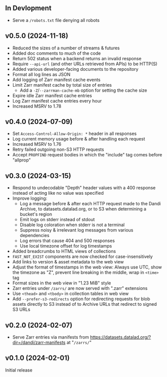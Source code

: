 In Devlopment
-------------
- Serve a `/robots.txt` file denying all robots

v0.5.0 (2024-11-18)
-------------------
- Reduced the sizes of a number of streams & futures
- Added doc comments to much of the code
- Return 502 status when a backend returns an invalid response
- Require `--api-url` (and other URLs retrieved from APIs) to be HTTP(S)
- Added various developer-facing documents to the repository
- Format all log lines as JSON
- Add logging of Zarr manifest cache events
- Limit Zarr manifest cache by total size of entries
    - Add a `-Z`/`--zarrman-cache-mb` option for setting the cache size
- Expire idle Zarr manifest cache entries
- Log Zarr manifest cache entries every hour
- Increased MSRV to 1.78

v0.4.0 (2024-07-09)
-------------------
- Set `Access-Control-Allow-Origin: *` header in all responses
- Log current memory usage before & after handling each request
- Increased MSRV to 1.76
- Retry failed outgoing non-S3 HTTP requests
- Accept `PROPFIND` request bodies in which the "include" tag comes before
  "allprop"

v0.3.0 (2024-03-15)
-------------------
- Respond to undecodable "Depth" header values with a 400 response instead of
  acting like no value was specified
- Improve logging:
    - Log a message before & after each HTTP request made to the Dandi Archive,
      to datasets.datalad.org, or to S3 when determining a bucket's region
    - Emit logs on stderr instead of stdout
    - Disable log coloration when stderr is not a terminal
    - Suppress noisy & irrelevant log messages from various dependencies
    - Log errors that cause 404 and 500 responses
    - Use local timezone offset for log timestamps
- Added breadcrumbs to HTML views of collections
- `FAST_NOT_EXIST` components are now checked for case-insensitively
- Add links to version & asset metadata to the web view
- Adjust the format of timestamps in the web view: Always use UTC, show the
  timezone as "Z", prevent line breaking in the middle, wrap in `<time>` tag
- Format sizes in the web view in "1.23 MiB" style
- Zarr entries under `/zarrs/` are now served with ".zarr" extensions
- Use `<thead>` and `<tbody>` in collection tables in web view
- Add `--prefer-s3-redirects` option for redirecting requests for blob assets
  directly to S3 instead of to Archive URLs that redirect to signed S3 URLs

v0.2.0 (2024-02-07)
-------------------
- Serve Zarr entries via manifests from
  <https://datasets.datalad.org/?dir=/dandi/zarr-manifests> at "`/zarrs/`"

v0.1.0 (2024-02-01)
-------------------
Initial release
